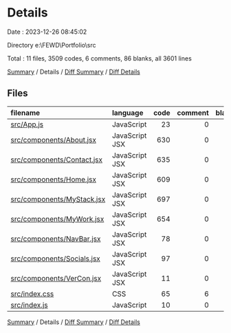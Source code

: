 # Details

Date : 2023-12-26 08:45:02

Directory e:\\FEWD\\Portfolio\\src

Total : 11 files,  3509 codes, 6 comments, 86 blanks, all 3601 lines

[Summary](results.md) / Details / [Diff Summary](diff.md) / [Diff Details](diff-details.md)

## Files
| filename | language | code | comment | blank | total |
| :--- | :--- | ---: | ---: | ---: | ---: |
| [src/App.js](/src/App.js) | JavaScript | 23 | 0 | 3 | 26 |
| [src/components/About.jsx](/src/components/About.jsx) | JavaScript JSX | 630 | 0 | 8 | 638 |
| [src/components/Contact.jsx](/src/components/Contact.jsx) | JavaScript JSX | 635 | 0 | 9 | 644 |
| [src/components/Home.jsx](/src/components/Home.jsx) | JavaScript JSX | 609 | 0 | 11 | 620 |
| [src/components/MyStack.jsx](/src/components/MyStack.jsx) | JavaScript JSX | 697 | 0 | 10 | 707 |
| [src/components/MyWork.jsx](/src/components/MyWork.jsx) | JavaScript JSX | 654 | 0 | 10 | 664 |
| [src/components/NavBar.jsx](/src/components/NavBar.jsx) | JavaScript JSX | 78 | 0 | 8 | 86 |
| [src/components/Socials.jsx](/src/components/Socials.jsx) | JavaScript JSX | 97 | 0 | 10 | 107 |
| [src/components/VerCon.jsx](/src/components/VerCon.jsx) | JavaScript JSX | 11 | 0 | 2 | 13 |
| [src/index.css](/src/index.css) | CSS | 65 | 6 | 10 | 81 |
| [src/index.js](/src/index.js) | JavaScript | 10 | 0 | 5 | 15 |

[Summary](results.md) / Details / [Diff Summary](diff.md) / [Diff Details](diff-details.md)